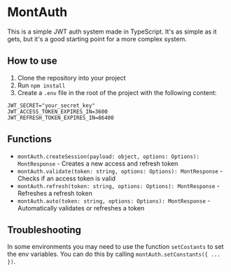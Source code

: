 # MontAuth

This is a simple JWT auth system made in TypeScript.
It's as simple as it gets, but it's a good starting point for a more complex system.

## How to use

1. Clone the repository into your project
2. Run `npm install`
3. Create a `.env` file in the root of the project with the following content:
```
JWT_SECRET="your_secret_key"
JWT_ACCESS_TOKEN_EXPIRES_IN=3600
JWT_REFRESH_TOKEN_EXPIRES_IN=86400
```

## Functions

- `montAuth.createSession(payload: object, options: Options): MontResponse` - Creates a new access and refresh token
- `montAuth.validate(token: string, options: Options): MontResponse` - Checks if an access token is valid
- `montAuth.refresh(token: string, options: Options): MontResponse` - Refreshes a refresh token
- `montAuth.auto(token: string, options: Options): MontResponse` - Automatically validates or refreshes a token

## Troubleshooting
In some environments you may need to use the function `setCostants` to set the env variables. You can do this by calling `montAuth.setConstants({ ... })`.